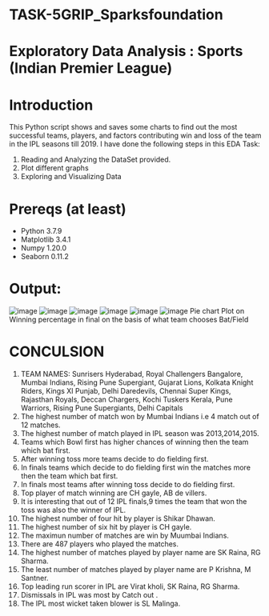 # TASK-5GRIP_Sparksfoundation
# Exploratory Data Analysis : Sports (Indian Premier League)
# Introduction
This Python script shows and saves some charts to find out the most successful teams, players, and factors contributing win and loss of the team in the IPL seasons till 2019.
I have done the following steps in this EDA Task:
1. Reading and Analyzing the DataSet provided.
2. Plot different graphs
3. Exploring and Visualizing Data

# Prereqs (at least)
- Python 3.7.9
- Matplotlib 3.4.1
- Numpy 1.20.0
- Seaborn 0.11.2

# Output:
![image](https://user-images.githubusercontent.com/105718611/173412221-27ee977e-f8c0-419e-a56a-34c641b7b43c.png)
![image](https://user-images.githubusercontent.com/105718611/173412481-bbb62275-4c42-4fb7-a8b3-427f1f48cf38.png)
![image](https://user-images.githubusercontent.com/105718611/173412740-94ff613d-031c-4264-b2f4-72f3e9f35736.png)
![image](https://user-images.githubusercontent.com/105718611/173413072-e6b5a63e-57de-4393-a745-45c56d54e8a0.png)
![image](https://user-images.githubusercontent.com/105718611/173413124-71e76529-8bef-4ebf-8a3e-2dd7c721f787.png)
![image](https://user-images.githubusercontent.com/105718611/173413416-68333a5d-8bc3-4fcf-8e44-a8aab57eb066.png)
Pie chart Plot on Winning percentage in final on the basis of what team chooses Bat/Field
# CONCULSION 
1. TEAM NAMES: Sunrisers Hyderabad, Royal Challengers Bangalore, Mumbai Indians, Rising Pune Supergiant, Gujarat Lions, Kolkata Knight Riders, Kings XI Punjab, Delhi Daredevils, Chennai Super Kings, Rajasthan Royals, Deccan Chargers, Kochi Tuskers Kerala, Pune Warriors, Rising Pune Supergiants, Delhi Capitals
2. The highest number of match won by Mumbai Indians i.e 4 match out of 12 matches.
3. The highest number of match played in IPL season was 2013,2014,2015.
4. Teams which Bowl first has higher chances of winning then the team which bat first.
5. After winning toss more teams decide to do fielding first.
6. In finals teams which decide to do fielding first win the matches more then the team which bat first.
7. In finals most teams after winning toss decide to do fielding first.
8. Top player of match winning are CH gayle, AB de villers.
9. It is interesting that out of 12 IPL finals,9 times the team that won the toss was also the winner of IPL.
10. The highest number of four hit by player is Shikar Dhawan.
11. The highest number of six hit by player is CH gayle.
12. The maximun number of matches are win by Muumbai Indians.
13. There are 487 players who played the matches.
14. The highest number of matches played by player name are SK Raina, RG Sharma.
15. The least number of matches played by player name are P Krishna, M Santner.
16. Top leading run scorer in IPL are Virat kholi, SK Raina, RG Sharma.
17. Dismissals in IPL was most by Catch out .
18. The IPL most wicket taken blower is SL Malinga.
